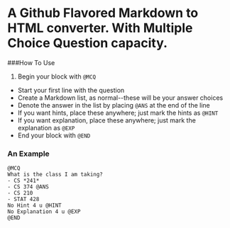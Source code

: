 # A Github Flavored Markdown to HTML converter. With Multiple Choice Question capacity.

###How To Use
1. Begin your block with `@MCQ`
- Start your first line with the question
- Create a Markdown list, as normal--these will be your answer choices
- Denote the answer in the list by placing `@ANS` at the end of the line
- If you want hints, place these anywhere; just mark the hints as `@HINT`
- If you want explanation, place these anywhere; just mark the explanation as `@EXP`
- End your block with `@END`

### An Example
    @MCQ
    What is the class I am taking?
    - CS *241*
    - CS 374 @ANS
    - CS 210
    - STAT 428
    No Hint 4 u @HINT
    No Explanation 4 u @EXP
    @END

